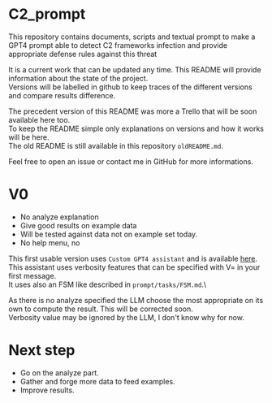 # C2_prompt
This repository contains documents, scripts and textual prompt to make a GPT4 prompt able to detect C2 frameworks infection and provide appropriate defense rules against this threat


It is a current work that can be updated any time. This README will provide information about the state of the project.\
Versions will be labelled in github to keep traces of the different versions and compare results difference.

The precedent version of this README was more a Trello that will be soon available here too.\
To keep the README simple only explanations on versions and how it works will be here.\
The old README is still available in this repository `oldREADME.md`.

Feel free to open an issue or contact me in GitHub for more informations.


# V0
- No analyze explanation
- Give good results on example data
- Will be tested against data not on example set today.
- No help menu, no

This first usable version uses `Custom GPT4 assistant` and is available [here](https://chatgpt.com/g/g-LXj2lXggp-d2-a-c2-framework-detector).\
This assistant uses verbosity features that can be specified with V= in your first message.\
It uses also an FSM like described in `prompt/tasks/FSM.md`.\

As there is no analyze specified the LLM choose the most appropriate on its own to compute the result. This will be corrected soon.\
Verbosity value may be ignored by the LLM, I don't know why for now.




# Next step
- Go on the analyze part.
- Gather and forge more data to feed examples.
- Improve results.

